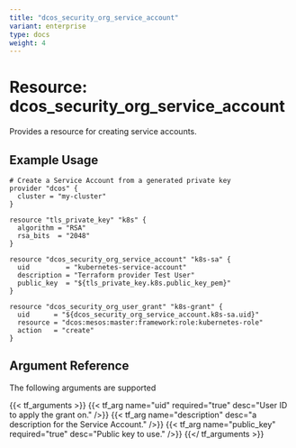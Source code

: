 ```yaml
---
title: "dcos_security_org_service_account"
variant: enterprise
type: docs
weight: 4
---
```


# Resource: dcos_security_org_service_account
Provides a resource for creating service accounts.

## Example Usage

```hcl
# Create a Service Account from a generated private key
provider "dcos" {
  cluster = "my-cluster"
}

resource "tls_private_key" "k8s" {
  algorithm = "RSA"
  rsa_bits  = "2048"
}

resource "dcos_security_org_service_account" "k8s-sa" {
  uid         = "kubernetes-service-account"
  description = "Terraform provider Test User"
  public_key  = "${tls_private_key.k8s.public_key_pem}"
}

resource "dcos_security_org_user_grant" "k8s-grant" {
  uid      = "${dcos_security_org_service_account.k8s-sa.uid}"
  resource = "dcos:mesos:master:framework:role:kubernetes-role"
  action   = "create"
}

```

## Argument Reference
The following arguments are supported

{{< tf_arguments >}}
    {{< tf_arg name="uid" required="true" desc="User ID to apply the grant on." />}}
    {{< tf_arg name="description" desc="a description for the Service Account." />}}
    {{< tf_arg name="public_key" required="true" desc="Public key to use." />}}
{{</ tf_arguments >}}
